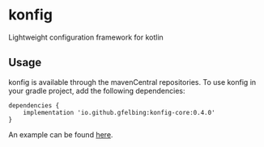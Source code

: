 # konfig

Lightweight configuration framework for kotlin

## Usage

konfig is available through the mavenCentral repositories.
To use konfig in your gradle project, add the following dependencies:

```
dependencies {
    implementation 'io.github.gfelbing:konfig-core:0.4.0'
}
```

An example can be found [here](projects/examples/src/main/kotlin/de/gfelbing/konfig/examples/onefile/Main.kt).



